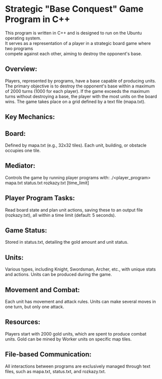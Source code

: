 # Strategic "Base Conquest" Game Program in C++
This program is written in C++ and is designed to run on the Ubuntu operating system.<br>
It serves as a representation of a player in a strategic board game where two programs<br>
compete against each other, aiming to destroy the opponent's base.
## Overview:
Players, represented by programs, have a base capable of producing units. The primary objective is to destroy the opponent's base within a maximum of 2000 turns (1000 for each player). If the game exceeds the maximum turns without destroying a base, the player with the most units on the board wins. The game takes place on a grid defined by a text file (mapa.txt).

## Key Mechanics:
## Board:
Defined by mapa.txt (e.g., 32x32 tiles). Each unit, building, or obstacle occupies one tile.
## Mediator:
Controls the game by running player programs with: ./<player_program> mapa.txt status.txt rozkazy.txt [time_limit]
## Player Program Tasks:
Read board state and plan unit actions, saving these to an output file (rozkazy.txt), all within a time limit (default: 5 seconds).
## Game Status:
Stored in status.txt, detailing the gold amount and unit status.
## Units:
Various types, including Knight, Swordsman, Archer, etc., with unique stats and actions. Units can be produced during the game.
## Movement and Combat:
Each unit has movement and attack rules. Units can make several moves in one turn, but only one attack.
## Resources:
Players start with 2000 gold units, which are spent to produce combat units. Gold can be mined by Worker units on specific map tiles.
## File-based Communication:
All interactions between programs are exclusively managed through text files, such as mapa.txt, status.txt, and rozkazy.txt.



